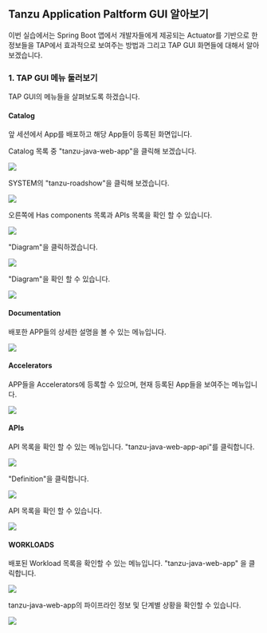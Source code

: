 ## Tanzu Application Paltform GUI 알아보기
이번 실습에서는 Spring Boot 앱에서 개발자들에게 제공되는 Actuator를 기반으로 한 정보들을 TAP에서 효과적으로 보여주는 방법과 
그리고 TAP GUI 화면들에 대해서 알아보겠습니다.


### 1. TAP GUI 메뉴 둘러보기
TAP GUI의 메뉴들을 살펴보도록 하겠습니다.

#### Catalog
앞 세션에서 App를 배포하고 해당 App들이 등록된 화면입니다.

Catalog 목록 중 "tanzu-java-web-app"을 클릭해 보겠습니다.

![](../images/gui-01-01.png)

SYSTEM의 "tanzu-roadshow"을 클릭해 보겠습니다.

![](../images/gui-01-02.png)


오른쪽에 Has components 목록과 APIs 목록을 확인 할 수 있습니다.

![](../images/gui-01-03.png)


"Diagram"을 클릭하겠습니다.

![](../images/gui-01-04.png)


"Diagram"을 확인 할 수 있습니다.

![](../images/gui-01-05.png)



#### Documentation
배포한 APP들의 상세한 설명을 볼 수 있는 메뉴입니다.

![](../images/gui-02.png)



#### Accelerators
APP들을  Accelerators에 등록할 수 있으며, 현재 등록된 App들을 보여주는 메뉴입니다. 

![](../images/gui-03.png)



#### APIs
API 목록을 확인 할 수 있는 메뉴입니다.
"tanzu-java-web-app-api"를 클릭합니다.

![](../images/gui-04.png)


"Definition"을 클릭합니다.

![](../images/gui-05.png)


API 목록을 확인 할 수 있습니다.

![](../images/gui-06.png)

#### WORKLOADS
배포된 Workload 목록을 확인할 수 있는 메뉴입니다.
"tanzu-java-web-app" 을 클릭합니다.

![](../images/gui-07.png)


tanzu-java-web-app의 파이프라인  정보 및 단계별 상황을 확인할 수 있습니다. 

![](../images/gui-08.png)



